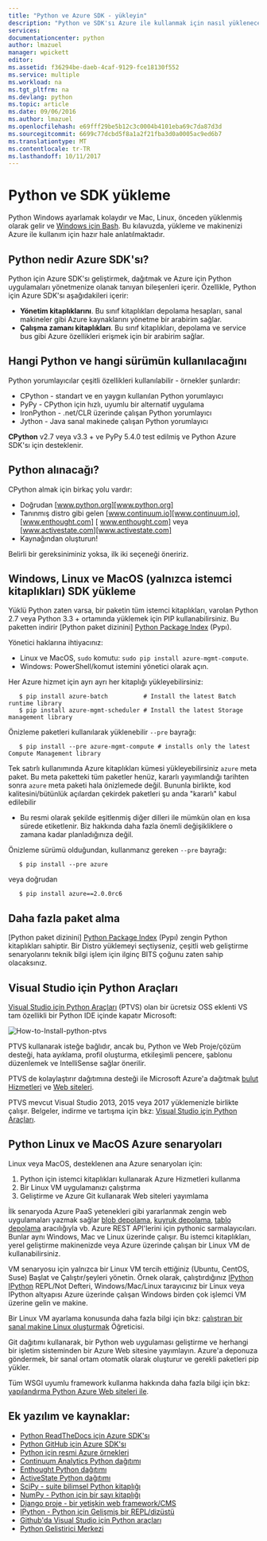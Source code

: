 ```yaml
---
title: "Python ve Azure SDK - yükleyin"
description: "Python ve SDK'sı Azure ile kullanmak için nasıl yükleneceğini öğrenin."
services: 
documentationcenter: python
author: lmazuel
manager: wpickett
editor: 
ms.assetid: f36294be-daeb-4caf-9129-fce18130f552
ms.service: multiple
ms.workload: na
ms.tgt_pltfrm: na
ms.devlang: python
ms.topic: article
ms.date: 09/06/2016
ms.author: lmazuel
ms.openlocfilehash: e69fff29be5b12c3c0004b4101eba69c7da87d3d
ms.sourcegitcommit: 6699c77dcbd5f8a1a2f21fba3d0a0005ac9ed6b7
ms.translationtype: MT
ms.contentlocale: tr-TR
ms.lasthandoff: 10/11/2017
---
```

# <a name="installing-python-and-the-sdk"></a>Python ve SDK yükleme
Python Windows ayarlamak kolaydır ve Mac, Linux, önceden yüklenmiş olarak gelir ve [Windows için Bash](https://msdn.microsoft.com/commandline/wsl/about). Bu kılavuzda, yükleme ve makinenizi Azure ile kullanım için hazır hale anlatılmaktadır.

## <a name="whats-in-the-python-azure-sdk"></a>Python nedir Azure SDK'sı?
Python için Azure SDK'sı geliştirmek, dağıtmak ve Azure için Python uygulamaları yönetmenize olanak tanıyan bileşenleri içerir. Özellikle, Python için Azure SDK'sı aşağıdakileri içerir:

* **Yönetim kitaplıklarını**. Bu sınıf kitaplıkları depolama hesapları, sanal makineler gibi Azure kaynaklarını yönetme bir arabirim sağlar.
* **Çalışma zamanı kitaplıkları**. Bu sınıf kitaplıkları, depolama ve service bus gibi Azure özellikleri erişmek için bir arabirim sağlar.

## <a name="which-python-and-which-version-to-use"></a>Hangi Python ve hangi sürümün kullanılacağını
Python yorumlayıcılar çeşitli özellikleri kullanılabilir - örnekler şunlardır:

* CPython - standart ve en yaygın kullanılan Python yorumlayıcı
* PyPy - CPython için hızlı, uyumlu bir alternatif uygulama
* IronPython - .net/CLR üzerinde çalışan Python yorumlayıcı
* Jython - Java sanal makinede çalışan Python yorumlayıcı

**CPython** v2.7 veya v3.3 + ve PyPy 5.4.0 test edilmiş ve Python Azure SDK'sı için desteklenir.

## <a name="where-to-get-python"></a>Python alınacağı?
CPython almak için birkaç yolu vardır:

* Doğrudan [www.python.org][www.python.org]
* Tanınmış distro gibi gelen [www.continuum.io][www.continuum.io], [www.enthought.com] [ www.enthought.com] veya [www.activestate.com][www.activestate.com]
* Kaynağından oluşturun!

Belirli bir gereksiniminiz yoksa, ilk iki seçeneği öneririz.

## <a name="sdk-installation-on-windows-linux-and-macos-client-libraries-only"></a>Windows, Linux ve MacOS (yalnızca istemci kitaplıkları) SDK yükleme
Yüklü Python zaten varsa, bir paketin tüm istemci kitaplıkları, varolan Python 2.7 veya Python 3.3 + ortamında yüklemek için PIP kullanabilirsiniz. Bu paketten indirir [Python paket dizinini] [ Python Package Index] (Pypı).

Yönetici haklarına ihtiyacınız:

* Linux ve MacOS, `sudo` komutu: `sudo pip install azure-mgmt-compute`.
* Windows: PowerShell/komut istemini yönetici olarak açın.

Her Azure hizmet için ayrı ayrı her kitaplığı yükleyebilirsiniz:

```console
   $ pip install azure-batch          # Install the latest Batch runtime library
   $ pip install azure-mgmt-scheduler # Install the latest Storage management library
```

Önizleme paketleri kullanılarak yüklenebilir `--pre` bayrağı:

```console
   $ pip install --pre azure-mgmt-compute # installs only the latest Compute Management library
```

Tek satırlı kullanımında Azure kitaplıkları kümesi yükleyebilirsiniz `azure` meta paket. Bu meta paketteki tüm paketler henüz, kararlı yayımlandığı tarihten sonra `azure` meta paketi hala önizlemede değil.
Bununla birlikte, kod kalitesini/bütünlük açılardan çekirdek paketleri şu anda "kararlı" kabul edilebilir

* Bu resmi olarak şekilde eşitlenmiş diğer dilleri ile mümkün olan en kısa sürede etiketlenir.
  Biz hakkında daha fazla önemli değişikliklere o zamana kadar planladığınıza değil.

Önizleme sürümü olduğundan, kullanmanız gereken `--pre` bayrağı:

```console
   $ pip install --pre azure
```

veya doğrudan

```console
   $ pip install azure==2.0.0rc6
```

## <a name="getting-more-packages"></a>Daha fazla paket alma
[Python paket dizinini] [ Python Package Index] (Pypı) zengin Python kitaplıkları sahiptir.  Bir Distro yüklemeyi seçtiyseniz, çeşitli web geliştirme senaryolarını teknik bilgi işlem için ilginç BITS çoğunu zaten sahip olacaksınız.

## <a name="python-tools-for-visual-studio"></a>Visual Studio için Python Araçları
[Visual Studio için Python Araçları][Visual Studio için Python Araçları] (PTVS) olan bir ücretsiz OSS eklenti VS tam özellikli bir Python IDE içinde kapatır Microsoft:

![How-to-Install-python-ptvs](./media/python-how-to-install/how-to-install-python-ptvs.png)

PTVS kullanarak isteğe bağlıdır, ancak bu, Python ve Web Proje/çözüm desteği, hata ayıklama, profil oluşturma, etkileşimli pencere, şablonu düzenlemek ve IntelliSense sağlar önerilir.

PTVS de kolaylaştırır dağıtımına desteği ile Microsoft Azure'a dağıtmak [bulut Hizmetleri](cloud-services/cloud-services-python-ptvs.md) ve [Web siteleri](app-service/app-service-web-overview.md).

PTVS mevcut Visual Studio 2013, 2015 veya 2017 yüklemenizle birlikte çalışır.  Belgeler, indirme ve tartışma için bkz: [Visual Studio için Python Araçları].  

## <a name="python-azure-scenarios-for-linux-and-macos"></a>Python Linux ve MacOS Azure senaryoları
Linux veya MacOS, desteklenen ana Azure senaryoları için:

1. Python için istemci kitaplıkları kullanarak Azure Hizmetleri kullanma
2. Bir Linux VM uygulamanızı çalıştırma
3. Geliştirme ve Azure Git kullanarak Web siteleri yayımlama

İlk senaryoda Azure PaaS yetenekleri gibi yararlanmak zengin web uygulamaları yazmak sağlar [blob depolama](virtual-machines/linux/quick-create-cli.md?toc=%2fazure%2fvirtual-machines%2flinux%2ftoc.json), [kuyruk depolama](storage/queues/storage-python-how-to-use-queue-storage.md), [tablo depolama](cosmos-db/table-storage-how-to-use-python.md) aracılığıyla vb. Azure REST API'lerini için pythonic sarmalayıcıları. Bunlar aynı Windows, Mac ve Linux üzerinde çalışır.  Bu istemci kitaplıkları, yerel geliştirme makinenizde veya Azure üzerinde çalışan bir Linux VM de kullanabilirsiniz.

VM senaryosu için yalnızca bir Linux VM tercih ettiğiniz (Ubuntu, CentOS, Suse) Başlat ve Çalıştır/şeyleri yönetin.  Örnek olarak, çalıştırdığınız [IPython] [ IPython] REPL/Not Defteri, Windows/Mac/Linux tarayıcınız bir Linux veya IPython altyapısı Azure üzerinde çalışan Windows birden çok işlemci VM üzerine gelin ve makine.

Bir Linux VM ayarlama konusunda daha fazla bilgi için bkz: [çalıştıran bir sanal makine Linux oluşturmak](virtual-machines/linux/quick-create-cli.md?toc=%2fazure%2fvirtual-machines%2flinux%2ftoc.json) Öğreticisi.

Git dağıtımı kullanarak, bir Python web uygulaması geliştirme ve herhangi bir işletim sisteminden bir Azure Web sitesine yayımlayın.  Azure'a deponuza göndermek, bir sanal ortam otomatik olarak oluşturur ve gerekli paketleri pip yükler.

Tüm WSGI uyumlu framework kullanma hakkında daha fazla bilgi için bkz: [yapılandırma Python Azure Web siteleri ile](app-service/web-sites-python-configure.md).

## <a name="additional-software-and-resources"></a>Ek yazılım ve kaynaklar:
* [Python ReadTheDocs için Azure SDK'sı](http://azure-sdk-for-python.readthedocs.io/en/latest/)
* [Python GitHub için Azure SDK'sı](https://github.com/Azure/azure-sdk-for-python)
* [Python için resmi Azure örnekleri](https://azure.microsoft.com/documentation/samples/?platform=python)
* [Continuum Analytics Python dağıtımı][Continuum Analytics Python Distribution]
* [Enthought Python dağıtımı][Enthought Python Distribution]
* [ActiveState Python dağıtımı][ActiveState Python Distribution]
* [SciPy - suite bilimsel Python kitaplığı][SciPy - A suite of Scientific Python libraries]
* [NumPy - Python için bir sayı kitaplığı][NumPy - A numerics library for Python]
* [Django proje - bir yetişkin web framework/CMS][Django Project - A mature web framework/CMS]
* [IPython - Python için Gelişmiş bir REPL/dizüstü][IPython - an advanced REPL/Notebook for Python]
* [Github'da Visual Studio için Python araçları][Python Tools for Visual Studio on GitHub]
* [Python Geliştirici Merkezi](/develop/python/)

[Continuum Analytics Python Distribution]: http://continuum.io
[Enthought Python Distribution]: http://www.enthought.com
[ActiveState Python Distribution]: http://www.activestate.com
[www.python.org]: http://www.python.org
[www.continuum.io]: http://continuum.io
[www.enthought.com]: http://www.enthought.com
[www.activestate.com]: http://www.activestate.com
[SciPy - A suite of Scientific Python libraries]: http://www.scipy.org
[NumPy - A numerics library for Python]: http://www.numpy.org
[Django Project - A mature web framework/CMS]: http://www.djangoproject.com
[IPython - an advanced REPL/Notebook for Python]: http://ipython.org
[IPython]: http://ipython.org
[Visual Studio için Python Araçları]: http://aka.ms/ptvs
[Python Tools for Visual Studio on GitHub]: https://github.com/microsoft/ptvs
[Python Package Index]: http://pypi.python.org/pypi
[Microsoft Azure SDK for Python 2.7]: http://go.microsoft.com/fwlink/?LinkId=254281
[Microsoft Azure SDK for Python 3.4]: http://go.microsoft.com/fwlink/?LinkID=516990
[blob storage]:storage/blobs/storage-python-how-to-use-blob-storage.md
